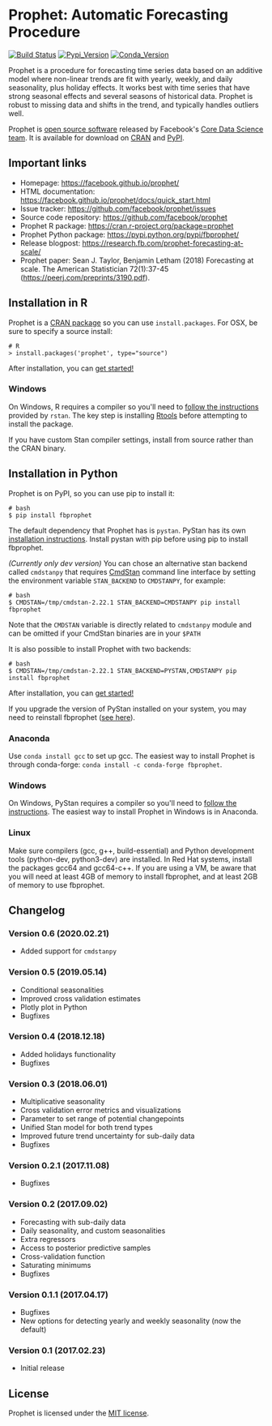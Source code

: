 # Prophet: Automatic Forecasting Procedure

[![Build Status](https://travis-ci.com/facebook/prophet.svg?branch=master)](https://travis-ci.com/facebook/prophet)
[![Pypi_Version](https://img.shields.io/pypi/v/fbprophet.svg)](https://pypi.python.org/pypi/fbprophet)
[![Conda_Version](https://anaconda.org/conda-forge/fbprophet/badges/version.svg)](https://anaconda.org/conda-forge/fbprophet/)

Prophet is a procedure for forecasting time series data based on an additive model where non-linear trends are fit with yearly, weekly, and daily seasonality, plus holiday effects. It works best with time series that have strong seasonal effects and several seasons of historical data. Prophet is robust to missing data and shifts in the trend, and typically handles outliers well.

Prophet is [open source software](https://code.facebook.com/projects/) released by Facebook's [Core Data Science team](https://research.fb.com/category/data-science/). It is available for download on [CRAN](https://cran.r-project.org/package=prophet) and [PyPI](https://pypi.python.org/pypi/fbprophet/).

## Important links

- Homepage: https://facebook.github.io/prophet/
- HTML documentation: https://facebook.github.io/prophet/docs/quick_start.html
- Issue tracker: https://github.com/facebook/prophet/issues
- Source code repository: https://github.com/facebook/prophet
- Prophet R package: https://cran.r-project.org/package=prophet
- Prophet Python package: https://pypi.python.org/pypi/fbprophet/
- Release blogpost: https://research.fb.com/prophet-forecasting-at-scale/
- Prophet paper: Sean J. Taylor, Benjamin Letham (2018) Forecasting at scale. The American Statistician 72(1):37-45 (https://peerj.com/preprints/3190.pdf).

## Installation in R

Prophet is a [CRAN package](https://cran.r-project.org/package=prophet) so you can use `install.packages`. For OSX, be sure to specify a source install:

```
# R
> install.packages('prophet', type="source")
```

After installation, you can [get started!](https://facebook.github.io/prophet/docs/quick_start.html#r-api)

### Windows

On Windows, R requires a compiler so you'll need to [follow the instructions](https://github.com/stan-dev/rstan/wiki/RStan-Getting-Started) provided by `rstan`. The key step is installing [Rtools](http://cran.r-project.org/bin/windows/Rtools/) before attempting to install the package.

If you have custom Stan compiler settings, install from source rather than the CRAN binary.

## Installation in Python

Prophet is on PyPI, so you can use pip to install it:

```
# bash
$ pip install fbprophet
```

The default dependency that Prophet has is `pystan`. PyStan has its own [installation instructions](http://pystan.readthedocs.io/en/latest/installation_beginner.html). Install pystan with pip before using pip to install fbprophet.

_(Currently only dev version)_ You can chose an alternative stan backend called `cmdstanpy` that requires [CmdStan](https://mc-stan.org/users/interfaces/cmdstan) command line interface by setting the environment variable `STAN_BACKEND` to `CMDSTANPY`, for example:

```
# bash
$ CMDSTAN=/tmp/cmdstan-2.22.1 STAN_BACKEND=CMDSTANPY pip install fbprophet
```

Note that the `CMDSTAN` variable is directly related to `cmdstanpy` module and can be omitted if your CmdStan binaries are in your `$PATH`

It is also possible to install Prophet with two backends:

```
# bash
$ CMDSTAN=/tmp/cmdstan-2.22.1 STAN_BACKEND=PYSTAN,CMDSTANPY pip install fbprophet
```

After installation, you can [get started!](https://facebook.github.io/prophet/docs/quick_start.html#python-api)

If you upgrade the version of PyStan installed on your system, you may need to reinstall fbprophet ([see here](https://github.com/facebook/prophet/issues/324)).

### Anaconda

Use `conda install gcc` to set up gcc. The easiest way to install Prophet is through conda-forge: `conda install -c conda-forge fbprophet`.

### Windows

On Windows, PyStan requires a compiler so you'll need to [follow the instructions](http://pystan.readthedocs.io/en/latest/windows.html). The easiest way to install Prophet in Windows is in Anaconda.

### Linux

Make sure compilers (gcc, g++, build-essential) and Python development tools (python-dev, python3-dev) are installed. In Red Hat systems, install the packages gcc64 and gcc64-c++. If you are using a VM, be aware that you will need at least 4GB of memory to install fbprophet, and at least 2GB of memory to use fbprophet.

## Changelog

### Version 0.6 (2020.02.21)
- Added support for `cmdstanpy`
 
### Version 0.5 (2019.05.14)

- Conditional seasonalities
- Improved cross validation estimates
- Plotly plot in Python
- Bugfixes

### Version 0.4 (2018.12.18)

- Added holidays functionality
- Bugfixes

### Version 0.3 (2018.06.01)

- Multiplicative seasonality
- Cross validation error metrics and visualizations
- Parameter to set range of potential changepoints
- Unified Stan model for both trend types
- Improved future trend uncertainty for sub-daily data
- Bugfixes

### Version 0.2.1 (2017.11.08)

- Bugfixes

### Version 0.2 (2017.09.02)

- Forecasting with sub-daily data
- Daily seasonality, and custom seasonalities
- Extra regressors
- Access to posterior predictive samples
- Cross-validation function
- Saturating minimums
- Bugfixes

### Version 0.1.1 (2017.04.17)

- Bugfixes
- New options for detecting yearly and weekly seasonality (now the default)

### Version 0.1 (2017.02.23)

- Initial release

## License

Prophet is licensed under the [MIT license](LICENSE.md).
